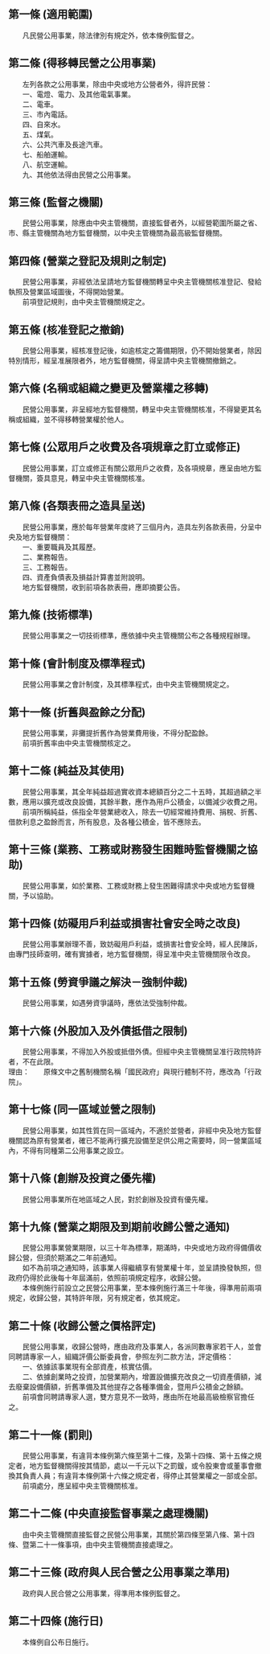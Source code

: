 第一條 (適用範圍)
-----------------
　　凡民營公用事業，除法律別有規定外，依本條例監督之。  


第二條 (得移轉民營之公用事業)
-----------------------------
　　左列各款之公用事業，除由中央或地方公營者外，得許民營：  
　　一、電燈、電力、及其他電氣事業。  
　　二、電車。  
　　三、市內電話。  
　　四、自來水。  
　　五、煤氣。  
　　六、公共汽車及長途汽車。  
　　七、船舶運輸。  
　　八、航空運輸。  
　　九、其他依法得由民營之公用事業。  


第三條 (監督之機關)
-------------------
　　民營公用事業，除應由中央主管機關，直接監督者外，以經營範圍所屬之省、市、縣主管機關為地方監督機關，以中央主管機關為最高級監督機關。  


第四條 (營業之登記及規則之制定)
-------------------------------
　　民營公用事業，非經依法呈請地方監督機關轉呈中央主管機關核准登記、發給執照及營業區域圖後，不得開始營業。  
　　前項登記規則，由中央主管機關規定之。  


第五條 (核准登記之撤銷)
-----------------------
　　民營公用事業，經核准登記後，如逾核定之籌備期限，仍不開始營業者，除因特別情形，經呈准展限者外，地方監督機關，得呈請中央主管機關撤銷之。  


第六條 (名稱或組織之變更及營業權之移轉)
---------------------------------------
　　民營公用事業，非呈經地方監督機關，轉呈中央主管機關核准，不得變更其名稱或組織，並不得移轉營業權於他人。  


第七條 (公眾用戶之收費及各項規章之訂立或修正)
---------------------------------------------
　　民營公用事業，訂立或修正有關公眾用戶之收費，及各項規章，應呈由地方監督機關，簽具意見，轉呈中央主管機關核准。  


第八條 (各類表冊之造具呈送)
---------------------------
　　民營公用事業，應於每年營業年度終了三個月內，造具左列各款表冊，分呈中央及地方監督機關：  
　　一、重要職員及其履歷。  
　　二、業務報告。  
　　三、工務報告。  
　　四、資產負債表及損益計算書並附說明。  
　　地方監督機關，收到前項各款表冊，應即摘要公告。  


第九條 (技術標準)
-----------------
　　民營公用事業之一切技術標準，應依據中央主管機關公布之各種規程辦理。  


第十條 (會計制度及標準程式)
---------------------------
　　民營公用事業之會計制度，及其標準程式，由中央主管機關規定之。  


第十一條 (折舊與盈餘之分配)
---------------------------
　　民營公用事業，非攤提折舊作為營業費用後，不得分配盈餘。  
　　前項折舊率由中央主管機關核定之。  


第十二條 (純益及其使用)
-----------------------
　　民營公用事業，其全年純益超過實收資本總額百分之二十五時，其超過額之半數，應用以擴充或改良設備，其餘半數，應作為用戶公積金，以備減少收費之用。  
　　前項所稱純益，係指全年營業總收入，除去一切經常維持費用、捐稅、折舊、借款利息之盈餘而言，所有股息，及各種公積金，皆不應除去。  


第十三條 (業務、工務或財務發生困難時監督機關之協助)
---------------------------------------------------
　　民營公用事業，如於業務、工務或財務上發生困難得請求中央或地方監督機關，予以協助。  


第十四條 (妨礙用戶利益或損害社會安全時之改良)
---------------------------------------------
　　民營公用事業辦理不善，致妨礙用戶利益，或損害社會安全時，經人民陳訴，由專門技師查明，確有實據者，地方監督機關，得呈准中央主管機關限令改良。  


第十五條 (勞資爭議之解決－強制仲裁)
-----------------------------------
　　民營公用事業，如遇勞資爭議時，應依法受強制仲裁。  


第十六條 (外股加入及外債抵借之限制)
-----------------------------------
　　民營公用事業，不得加入外股或抵借外債。但經中央主管機關呈准行政院特許者，不在此限。  
理由：　　原條文中之舊制機關名稱「國民政府」與現行體制不符，應改為「行政院」。

第十七條 (同一區域並營之限制)
-----------------------------
　　民營公用事業，如其性質在同一區域內，不適於並營者，非經中央及地方監督機關認為原有營業者，確已不能再行擴充設備至足供公用之需要時，同一營業區域內，不得有同種第二公用事業之設立。  


第十八條 (創辦及投資之優先權)
-----------------------------
　　民營公用事業所在地區域之人民，對於創辦及投資有優先權。  


第十九條 (營業之期限及到期前收歸公營之通知)
-------------------------------------------
　　民營公用事業營業期限，以三十年為標準，期滿時，中央或地方政府得備價收歸公營，但須於期滿之二年前通知。  
　　如不為前項之通知時，該事業人得繼續享有營業權十年，並呈請換發執照，但政府仍得於此後每十年屆滿前，依照前項規定程序，收歸公營。  
　　本條例施行前設立之民營公用事業，至本條例施行滿三十年後，得準用前兩項規定，收歸公營，其特許年限，另有規定者，依其規定。  


第二十條 (收歸公營之價格評定)
-----------------------------
　　民營公用事業，收歸公營時，應由政府及事業人，各派同數專家若干人，並會同聘請專家一人，組織評價公斷委員會，參照左列二款方法，評定價格：  
　　一、依據該事業現有全部資產，核實估價。  
　　二、依據創業時之投資，加營業期內，增置設備擴充改良之一切資產價額，減去廢棄設備價額，折舊準備及其他提存之各種準備金，暨用戶公積金之餘額。  
　　前項會同聘請專家人選，雙方意見不一致時，應由所在地最高級檢察官擔任之。  


第二十一條 (罰則)
-----------------
　　民營公用事業，有違背本條例第六條至第十二條，及第十四條、第十五條之規定者，地方監督機關得按其情節，處以一千元以下之罰鍰，或令股東會或董事會撤換其負責人員；有違背本條例第十六條之規定者，得停止其營業權之一部或全部。  
　　前項處分，應呈經中央主管機關核准。  


第二十二條 (中央直接監督事業之處理機關)
---------------------------------------
　　由中央主管機關直接監督之民營公用事業，其關於第四條至第八條、第十四條、暨第二十一條事項，由中央主管機關直接處理之。  


第二十三條 (政府與人民合營之公用事業之準用)
-------------------------------------------
　　政府與人民合營之公用事業，得準用本條例監督之。  


第二十四條 (施行日)
-------------------
　　本條例自公布日施行。